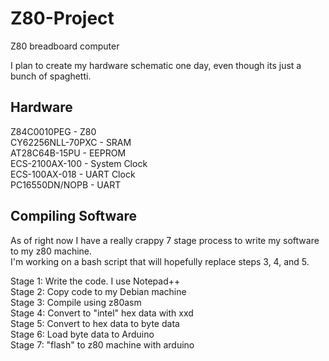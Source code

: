# Z80-Project
Z80 breadboard computer

I plan to create my hardware schematic one day, even though its just a bunch of spaghetti.

## Hardware
Z84C0010PEG - Z80<br>
CY62256NLL-70PXC - SRAM<br>
AT28C64B-15PU - EEPROM<br>
ECS-2100AX-100 - System Clock<br>
ECS-100AX-018 - UART Clock<br>
PC16550DN/NOPB - UART<br>


## Compiling Software
As of right now I have a really crappy 7 stage process to write my software to my z80 machine.<br>
I'm working on a bash script that will hopefully replace steps 3, 4, and 5.<br>

Stage 1: Write the code. I use Notepad++<br>
Stage 2: Copy code to my Debian machine<br>
Stage 3: Compile using z80asm<br>
Stage 4: Convert to "intel" hex data with xxd<br>
Stage 5: Convert to hex data to byte data<br>
Stage 6: Load byte data to Arduino<br>
Stage 7: "flash" to z80 machine with arduino<br>
